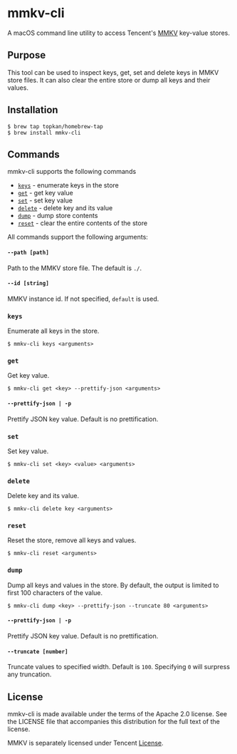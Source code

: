 # mmkv-cli

A macOS command line utility to access Tencent's [MMKV](https://github.com/Tencent/MMKV) key-value stores.

## Purpose

This tool can be used to inspect keys, get, set and delete keys in MMKV store files. It can also clear the entire store or dump all keys and their values.

## Installation

```
$ brew tap topkan/homebrew-tap
$ brew install mmkv-cli
```

## Commands

mmkv-cli supports the following commands

- [`keys`](#keys) - enumerate keys in the store
- [`get`](#get) - get key value
- [`set`](#set) - set key value
- [`delete`](#delete) - delete key and its value
- [`dump`](#dump) - dump store contents
- [`reset`](#reset) - clear the entire contents of the store

All commands support the following arguments:

#### `--path [path]`

Path to the MMKV store file. The default is `./`.

#### `--id [string]`

MMKV instance id. If not specified, `default` is used.

### `keys`

Enumerate all keys in the store.

```
$ mmkv-cli keys <arguments>
```

### `get`

Get key value.

```
$ mmkv-cli get <key> --prettify-json <arguments>
```

#### `--prettify-json | -p`

Prettify JSON key value. Default is no prettification.

### `set`

Set key value.

```
$ mmkv-cli set <key> <value> <arguments>
```

### `delete`

Delete key and its value.

```
$ mmkv-cli delete key <arguments>
```

### `reset`

Reset the store, remove all keys and values.

```
$ mmkv-cli reset <arguments>
```

### `dump`

Dump all keys and values in the store. By default, the output is limited to first 100 characters of the value.

```
$ mmkv-cli dump <key> --prettify-json --truncate 80 <arguments>
```

#### `--prettify-json | -p`

Prettify JSON key value. Default is no prettification.

#### `--truncate [number]`

Truncate values to specified width. Default is `100`. Specifying `0` will surpress any truncation.

## License

mmkv-cli is made available under the terms of the Apache 2.0 license.  See the
LICENSE file that accompanies this distribution for the full text of the
license.

MMKV is separately licensed under Tencent [License](https://github.com/Tencent/MMKV/blob/master/LICENSE.TXT).
